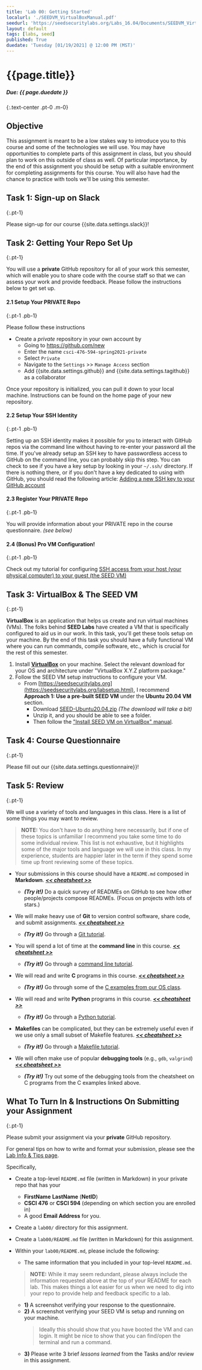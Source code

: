 ```yaml
---
title: 'Lab 00: Getting Started'
localurl: './SEEDVM_VirtualBoxManual.pdf'
seedurl: 'https://seedsecuritylabs.org/Labs_16.04/Documents/SEEDVM_VirtualBoxManual.pdf'
layout: default
tags: [labs, seed]
published: True
duedate: 'Tuesday [01/19/2021] @ 12:00 PM (MST)'
---
```


# {{page.title}}
##### Due: {{ page.duedate }}
{:.text-center .pt-0 .m-0}

## Objective

This assignment is meant to be a low stakes way to introduce you to this course and some of the technologies we will use.
You may have opportunities to complete parts of this assignment in class, but you should plan to work on this outside of class as well.
Of particular importance, by the end of this assignment you should be setup with a suitable environment for completing assignments for this course.
You will also have had the chance to practice with tools we'll be using this semester.

## Task 1: Sign-up on Slack
{:.pt-1}

Please sign-up for our course {{site.data.settings.slack}}!

## Task 2: Getting Your Repo Set Up
{:.pt-1}

You will use a **private** GitHub repository for all of your work this semester,
which will enable you to share code with the course staff so that we can assess your work and provide feedback.
Please follow the instructions below to get set up.

#### 2.1 Setup Your PRIVATE Repo
{:.pt-1 .pb-1}

Please follow these instructions

- Create a *private* repository in your own account by
    - Going to <https://github.com/new>
    - Enter the name `csci-476-594-spring2021-private`
    - Select `Private`
    - Navigate to the `Settings` >> `Manage Access` section
    - Add {{site.data.settings.github}} and {{site.data.settings.tagithub}} as a collaborator

Once your repository is initialized, you can pull it down to your local machine.
Instructions can be found on the home page of your new repository.

<!--
Next, you should add the class repository as an upstream git repo:

```bash
$ git remote add upstream https://github.com/msu/csci-476-594-spring2021.git
$ git pull upstream master
$ git push origin master
```
This will synchronize your private repository with the class repository.

When you want to get an update from the public class repository you can run this command:

```
$ git pull upstream master
```
-->

#### 2.2 Setup Your SSH Identity
{:.pt-1 .pb-1}

Setting up an SSH identity makes it possible for you to interact with GitHub repos via the command line without having to re-enter your password all the time.
If you've already setup an SSH key to have passwordless access to GitHub on the command line, you can probably skip this step.
You can check to see if you have a key setup by looking in your `~/.ssh/` directory.
If there is nothing there, or if you don't have a key dedicated to using with GitHub, you should read the following article:
[Adding a new SSH key to your GitHub account](https://docs.github.com/en/github/authenticating-to-github/adding-a-new-ssh-key-to-your-github-account)

#### 2.3 Register Your PRIVATE Repo
{:.pt-1 .pb-1}

You will provide information about your PRIVATE repo in the course questionnaire. _(see below)_

<!--
For example, if I were a student with the NetID `W43m513` and my GitHub username was `studentIAm`
I would add a file named `W43m513.txt` to `/repos` with the following line:
```bash
git@github.com:studentIAm/csci-460-fall2020-private.git
```
-->

#### 2.4 (Bonus) Pro VM Configuration!
{:.pt-1 .pb-1}

Check out my tutorial for configuring [SSH access from your host (your physical computer) to your guest (the SEED VM)](../ssh)

## Task 3: VirtualBox & The SEED VM
{:.pt-1}

**VirtualBox** is an application that helps us create and run virtual machines (VMs).
The folks behind **SEED Labs** have created a VM that is specifically configured to aid us in our work.
In this task, you'll get these tools setup on your machine.
By the end of this task you should have a fully functional VM where you can run commands, compile software, etc., which is crucial for the rest of this semester.

1. Install [**VirtualBox**](https://www.virtualbox.org/wiki/Downloads) on your machine. Select the relevant download for your OS and architecture under "VirtualBox X.Y.Z platform package."
2. Follow the SEED VM setup instructions to configure your VM.
   <!-- - Go to [https://seedsecuritylabs.org/labsetup.html](https://seedsecuritylabs.org/labsetup.html) and scroll down to the `Ubuntu 20.04 VM` section. -->
   - From [https://seedsecuritylabs.org](https://seedsecuritylabs.org/labsetup.html), I recommend **Approach 1: Use a pre-built SEED VM** under the **Ubuntu 20.04 VM** section.
     - Download [SEED-Ubuntu20.04.zip](https://drive.google.com/file/d/138fqx0F8bThLm9ka8cnuxmrD6irtz_4m/view?usp=sharing) _(The download will take a bit)_
     - Unzip it, and you should be able to see a folder.
     - Then follow the ["Install SEED VM on VirtualBox" manual](https://github.com/seed-labs/seed-labs/blob/master/manuals/vm/seedvm-manual.md).

## Task 4: Course Questionnaire
{:.pt-1}

Please fill out our {{site.data.settings.questionnaire}}!

## Task 5: Review
{:.pt-1}

We will use a variety of tools and languages in this class.
Here is a list of some things you may want to review.

> **NOTE:** You don't have to do anything here necessarily, but if one of these topics is unfamiliar I recommend you take some time to do some individual review.
> This list is not exhaustive, but it highlights some of the major tools and language we will use in this class.
> In my experience, students are happier later in the term if they spend some time up front reviewing some of these topics.

- Your submissions in this course should have a `README.md` composed in **Markdown**. _[**<< cheatsheet >>**](https://devhints.io/markdown)_
    - _**(Try it!)**_ Do a quick survey of READMEs on GitHub to see how other people/projects compose READMEs. (Focus on projects with lots of stars.)

- We will make heavy use of **Git** to version control software, share code, and submit assignments.
  _[**<< cheatsheet >>**](https://github.github.com/training-kit/downloads/github-git-cheat-sheet.pdf)_
    - _**(Try it!)**_ Go through a [Git tutorial](https://learngitbranching.js.org).

- You will spend a lot of time at the **command line** in this course. _[**<< cheatsheet >>**](https://cheatography.com/davechild/cheat-sheets/linux-command-line/)_
    - _**(Try it!)**_ Go through a [command line tutorial](https://ryanstutorials.net/linuxtutorial/).

- We will read and write **C** programs in this course.
  _[**<< cheatsheet >>**](../files/intro-to-C-for-java-programmers.pdf)_
    - _**(Try it!)**_ Go through some of the [C examples from our OS class](https://www.traviswpeters.com/cs460-2020-fall/pa0/#task-6-programming-in-c).

- We will read and write **Python** programs in this course.
  _[**<< cheatsheet >>**](https://overapi.com/python)_
    - _**(Try it!)**_ Go through a [Python tutorial](https://www.learnpython.org).

- **Makefiles** can be complicated, but they can be extremely useful even if we use only a small subset of Makefile features.
    _[**<< cheatsheet >>**](https://gist.github.com/evertrol/4b6fd05f3b6be2b331c60638b1af7101)_
    - _**(Try it!)**_ Go through a [Makefile tutorial](https://makefiletutorial.com).
    <!-- [Clark Grubb's Makefile Style Guide](https://clarkgrubb.com/makefile-style-guide) -->

- We will often make use of popular **debugging tools** (e.g., `gdb`, `valgrind`) _[**<< cheatsheet >>**](https://wiki.tiker.net/ToolCheatSheet/)_
    - _**(Try it!)**_ Try out some of the debugging tools from the cheatsheet on C programs from the C examples linked above.

<!--
2. Create a README file for your submission.
This file should be named `README.md` and it should be at the top-level directory of your project (a.k.a. the "root" or "base").
**At a minimum your README should include:**
- An overview of what this project (PA0, in this case) is all about. This should be a few sentences at most.
- An overview of what is "here" _(i.e., What is in the folder you submit? Are there subdirectories? Are there any particularly important/useful files?)_
- Examples of how to work with this project _(e.g., What `make` targets should be run to compile you code? How can I quickly verify that the project has been compiled correctly and works? Are there command line arguments or features that are useful to demonstrate to help others effectively use and understand your code?)._
- Responses to the tasks/questions throughout PA0.
 -->

## What To Turn In & Instructions On Submitting your Assignment
{:.pt-1}

Please submit your assignment via your **private** GitHub repository.

For general tips on how to write and format your submission, please see the [Lab Info & Tips page](../labs).

Specifically,

- Create a top-level `README.md` file (written in Markdown) in your private repo that has your
    - **FirstName** **LastName** (**NetID**)
    - **CSCI 476** or **CSCI 594** (depending on which section you are enrolled in)
    - A good **Email Address** for you.
- Create a `lab00/` directory for this assignment.
- Create a `lab00/README.md` file (written in Markdown) for this assignment.
- Within your `lab00/README.md`, please include the following:
  - The same information that you included in your top-level `README.md`.
  > **NOTE:** While it may seem redundant, please always include the information requested above at the top of your README for each lab.
  > This makes things a lot easier for us when we need to dig into your repo to provide help and feedback specific to a lab.

  - **1)** A screenshot verifying your response to the questionnaire.
  - **2)** A screenshot verifying your SEED VM is setup and running on your machine.
    > Ideally this should show that you have booted the VM and can login. It might be nice to show that you can find/open the terminal and run a command.
  - **3)** Please write 3 brief _lessons learned_ from the Tasks and/or review in this assignment.
